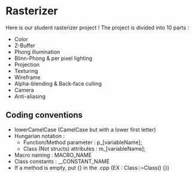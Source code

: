 # Rasterizer

Here is our student rasterizer project ! The project is divided into 10 parts :
- Color
- Z-Buffer
- Phong illumination
- Blinn-Phong & per pixel lighting
- Projection
- Texturing
- Wireframe
- Alpha-blending & Back-face culling
- Camera
- Anti-aliasing

## Coding conventions

-	lowerCamelCase (CamelCase but with a lower first letter)
-	Hungarian notation :
    - Function/Method parameter : p_[variableName];
    - Class (Not structs) attributes : m_[variableName];
-	Macro naming : MACRO_NAME
-	Class constants : __CONSTANT_NAME
-	If a method is empty, put {} in the .cpp (EX : Class::~Class() {})
